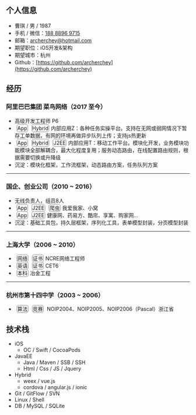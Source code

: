 ## 个人信息

- 曹琪 / 男 / 1987
- 手机 / 微信：<a href="tel:18888969715">188 8896 9715</a>
- 邮箱：<a href="mailto:archerchey@hotmail.com">archerchey@hotmail.com</a>
- 期望职位：iOS开发&架构
- 期望城市：杭州
- Github：[https://github.com/archerchey](https://github.com/archerchey)

## 经历

### **阿里巴巴集团 菜鸟网络（2017 至今）**

- 高级开发工程师 P6
- <span style="border: solid grey;border-radius:5px;border-width: 1px;padding: 1px;margin:5px;">App</span><span style="border: solid grey;border-radius:5px;border-width: 1px;padding: 1px;margin:5px;">Hybrid</span>内部应用Z：各种任务实操平台。支持在无网或弱网情况下暂存工单数据，有网的环境再做异步队列上传；支持js热更新
- <span style="border: solid grey;border-radius:5px;border-width: 1px;padding: 1px;margin:5px;">App</span><span style="border: solid grey;border-radius:5px;border-width: 1px;padding: 1px;margin:5px;">Hybrid</span><span style="border: solid grey;border-radius:5px;border-width: 1px;padding: 1px;margin:5px;">J2EE</span>内部应用T：移动工作平台。模块化开发，业务模块功能模块全部解耦合，最大化程度复用；服务动态路由，在线配置路由规则，根据需要切换或升降级
- 沉淀：模块化框架，工作流框架，动态路由方案，任务队列方案

---

### **国企、创业公司（2010 ~ 2016）**

- 无线负责人，组员8人
- <span style="border: solid grey;border-radius:5px;border-width: 1px;padding: 1px;margin:5px;">App</span><span style="border: solid grey;border-radius:5px;border-width: 1px;padding: 1px;margin:5px;">J2EE</span><span style="border: solid grey;border-radius:5px;border-width: 1px;padding: 1px;margin:5px;">爬虫</span>我爱我家、小窝
- <span style="border: solid grey;border-radius:5px;border-width: 1px;padding: 1px;margin:5px;">App</span><span style="border: solid grey;border-radius:5px;border-width: 1px;padding: 1px;margin:5px;">J2EE</span>健康网、药易方、酷帘、享寓、购家网...
- 沉淀：基础工具包，持久层框架，序列化工具，表单模型封装，分页模型封装

---

### **上海大学（2006 ~ 2010）**

- <span style="border: solid grey;border-radius:5px;border-width: 1px;padding: 1px;margin:5px;">网络</span><span style="border: solid grey;border-radius:5px;border-width: 1px;padding: 1px;margin:5px;">证书</span>NCRE网络工程师
- <span style="border: solid grey;border-radius:5px;border-width: 1px;padding: 1px;margin:5px;">英语</span><span style="border: solid grey;border-radius:5px;border-width: 1px;padding: 1px;margin:5px;">证书</span>CET6
- <span style="border: solid grey;border-radius:5px;border-width: 1px;padding: 1px;margin:5px;">本科</span>冶金工程

---

### **杭州市第十四中学（2003 ~ 2006）**

- <span style="border: solid grey;border-radius:5px;border-width: 1px;padding: 1px;margin:5px;">算法</span><span style="border: solid grey;border-radius:5px;border-width: 1px;padding: 1px;margin:5px;">竞赛</span> NOIP2004、NOIP2005、NOIP2006（Pascal）浙江省

## 技术栈

- iOS
	- OC / Swift / CocoaPods
- JavaEE 
	- Java / Maven / SSB / SSH
	- Html / Css / JS / Jquery
- Hybrid
	- weex / vue.js
	- cordova / angular.js / ionic
- Git / GitFlow / SVN
- Linux / Shell
- DB / MySQL / SQLite